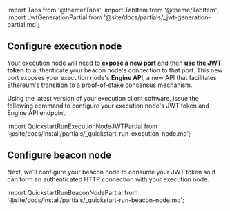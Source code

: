 import Tabs from '@theme/Tabs';
import TabItem from '@theme/TabItem';
import JwtGenerationPartial from '@site/docs/partials/_jwt-generation-partial.md';

<JwtGenerationPartial />

## Configure execution node

Your execution node will need to **expose a new port** and then **use the JWT token** to authenticate your beacon node's connection to that port. This new port exposes your execution node's **Engine API**, a new API that facilitates Ethereum's transition to a proof-of-stake consensus mechanism.

Using the latest version of your execution client software, issue the following command to configure your execution node's JWT token and Engine API endpoint:

import QuickstartRunExecutionNodeJWTPartial from '@site/docs/install/partials/_quickstart-run-execution-node.md';

<QuickstartRunExecutionNodeJWTPartial />

## Configure beacon node

Next, we'll configure your beacon node to consume your JWT token so it can form an authenticated HTTP connection with your execution node. 

import QuickstartRunBeaconNodePartial from '@site/docs/install/partials/_quickstart-run-beacon-node.md';

<QuickstartRunBeaconNodePartial />
